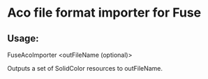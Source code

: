 # Aco file format importer for Fuse

## Usage:

FuseAcoImporter <acoFileName> <outFileName (optional)>

Outputs a set of SolidColor resources to outFileName.
